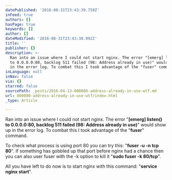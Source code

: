 ```yaml
---
datePublished: '2016-08-31T23:43:39.759Z'
inFeed: true
authors: []
hasPage: true
keywords: []
author: []
dateModified: '2016-08-31T23:43:38.992Z'
title: ''
publisher: {}
description: >-
  Ran into an issue where I could not start nginx. The error "[emerg] listen()
  to 0.0.0.0:80, backlog 511 failed (98: Address already in use)" would show up
  in the error log. To combat this I took advantage of the "fuser" command.
inLanguage: null
inNav: false
via: {}
starred: false
sourcePath: _posts/2016-04-13-000080-address-already-in-use-wtf.md
url: 000080-address-already-in-use-wtf/index.html
_type: Article

---
```

Ran into an issue where I could not start nginx. The error "**\[emerg\] listen() to 0.0.0.0:80, backlog 511 failed (98: Address already in use)**" would show up in the error log. To combat this I took advantage of the "**fuser**" command.

To check what process is using port 80 you can try this: "**fuser -u -n tcp 80**". If something has gobbled up that port before nginx had a chance then you can also user fuser with the -k option to kill it "**sudo fuser -k 80/tcp**".

All you have left to do now is to start nginx with this command: "**service nginx start**".
